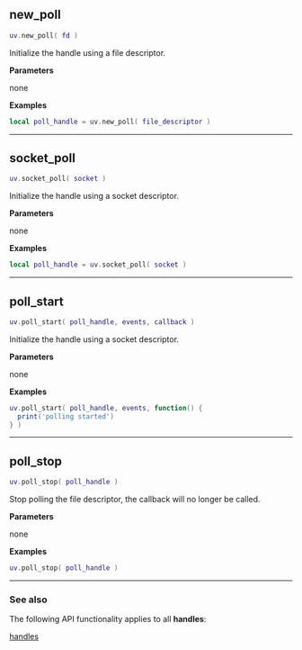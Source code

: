 ## new_poll

```lua
uv.new_poll( fd )
```

Initialize the handle using a file descriptor.

__Parameters__

none

__Examples__

```lua
local poll_handle = uv.new_poll( file_descriptor )
```

---

## socket_poll

```lua
uv.socket_poll( socket )
```

Initialize the handle using a socket descriptor.

__Parameters__

none

__Examples__

```lua
local poll_handle = uv.socket_poll( socket )
```

---

## poll_start

```lua
uv.poll_start( poll_handle, events, callback )
```

Initialize the handle using a socket descriptor.

__Parameters__

none

__Examples__

```lua
uv.poll_start( poll_handle, events, function() {
  print('polling started')
} )
```

---

## poll_stop

```lua
uv.poll_stop( poll_handle )
```

Stop polling the file descriptor, the callback will no longer be called.

__Parameters__

none

__Examples__

```lua
uv.poll_stop( poll_handle )
```

---

### See also

The following API functionality applies to all __handles__:

[handles](../handles)
